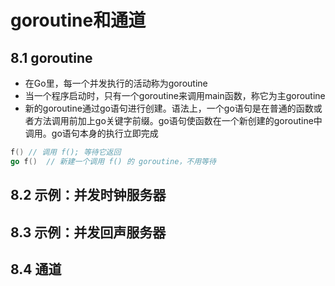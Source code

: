 # goroutine和通道

## 8.1 goroutine
* 在Go里，每一个并发执行的活动称为goroutine
* 当一个程序启动时，只有一个goroutine来调用main函数，称它为主goroutine
* 新的goroutine通过go语句进行创建。语法上，一个go语句是在普通的函数或者方法调用前加上go关键字前缀。go语句使函数在一个新创建的goroutine中调用。go语句本身的执行立即完成
``` Go
f()	// 调用 f(); 等待它返回
go f()	// 新建一个调用 f() 的 goroutine，不用等待
```

## 8.2 示例：并发时钟服务器

## 8.3 示例：并发回声服务器

## 8.4 通道


